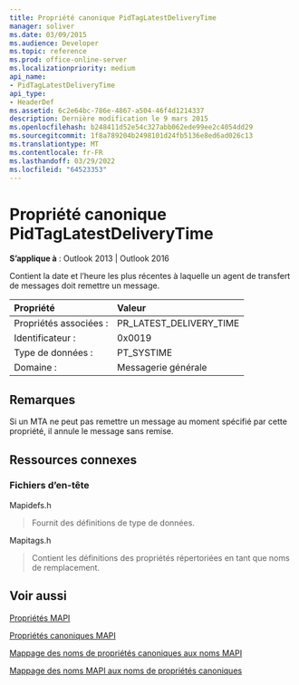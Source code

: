 ```yaml
---
title: Propriété canonique PidTagLatestDeliveryTime
manager: soliver
ms.date: 03/09/2015
ms.audience: Developer
ms.topic: reference
ms.prod: office-online-server
ms.localizationpriority: medium
api_name:
- PidTagLatestDeliveryTime
api_type:
- HeaderDef
ms.assetid: 6c2e64bc-786e-4867-a504-46f4d1214337
description: Dernière modification le 9 mars 2015
ms.openlocfilehash: b248411d52e54c327abb062ede99ee2c4054dd29
ms.sourcegitcommit: 1f8a789204b2498101d24fb5136e8ed6ad026c13
ms.translationtype: MT
ms.contentlocale: fr-FR
ms.lasthandoff: 03/29/2022
ms.locfileid: "64523353"
---
```

# <a name="pidtaglatestdeliverytime-canonical-property"></a>Propriété canonique PidTagLatestDeliveryTime

  
  
**S’applique à** : Outlook 2013 | Outlook 2016 
  
Contient la date et l’heure les plus récentes à laquelle un agent de transfert de messages doit remettre un message. 
  
|Propriété|Valeur|
|:-----|:-----|
|Propriétés associées :  <br/> |PR_LATEST_DELIVERY_TIME  <br/> |
|Identificateur :  <br/> |0x0019  <br/> |
|Type de données :  <br/> |PT_SYSTIME  <br/> |
|Domaine :  <br/> |Messagerie générale  <br/> |
   
## <a name="remarks"></a>Remarques

Si un MTA ne peut pas remettre un message au moment spécifié par cette propriété, il annule le message sans remise. 
  
## <a name="related-resources"></a>Ressources connexes

### <a name="header-files"></a>Fichiers d’en-tête

Mapidefs.h
  
> Fournit des définitions de type de données.
    
Mapitags.h
  
> Contient les définitions des propriétés répertoriées en tant que noms de remplacement.
    
## <a name="see-also"></a>Voir aussi



[Propriétés MAPI](mapi-properties.md)
  
[Propriétés canoniques MAPI](mapi-canonical-properties.md)
  
[Mappage des noms de propriétés canoniques aux noms MAPI](mapping-canonical-property-names-to-mapi-names.md)
  
[Mappage des noms MAPI aux noms de propriétés canoniques](mapping-mapi-names-to-canonical-property-names.md)

